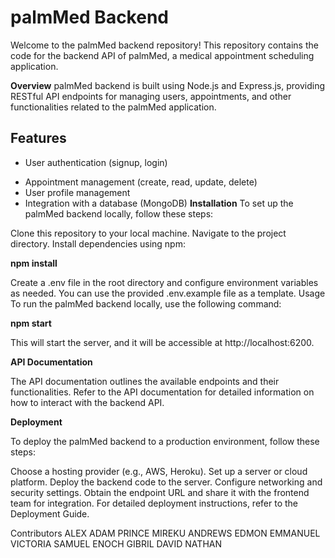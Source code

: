#                                                    palmMed Backend
Welcome to the palmMed backend repository! This repository contains the code for the backend API of palmMed, a medical appointment scheduling application.

**Overview**
palmMed backend is built using Node.js and Express.js, providing RESTful API endpoints for managing users, appointments, and other functionalities related to the palmMed application.

## Features
- User authentication (signup, login)
+ Appointment management (create, read, update, delete)
+ User profile management
+ Integration with a database (MongoDB)
**Installation**
To set up the palmMed backend locally, follow these steps:

Clone this repository to your local machine.
Navigate to the project directory.
Install dependencies using npm:

**npm install**

Create a .env file in the root directory and configure environment variables as needed. You can use the provided .env.example file as a template.
Usage
To run the palmMed backend locally, use the following command:

**npm start**

This will start the server, and it will be accessible at http://localhost:6200.

**API Documentation**

The API documentation outlines the available endpoints and their functionalities. Refer to the API documentation for detailed information on how to interact with the backend API.

**Deployment**

To deploy the palmMed backend to a production environment, follow these steps:

Choose a hosting provider (e.g., AWS, Heroku).
Set up a server or cloud platform.
Deploy the backend code to the server.
Configure networking and security settings.
Obtain the endpoint URL and share it with the frontend team for integration.
For detailed deployment instructions, refer to the Deployment Guide.

Contributors
ALEX ADAM
PRINCE MIREKU
ANDREWS
EDMON
EMMANUEL
VICTORIA
SAMUEL
ENOCH
GIBRIL
DAVID
NATHAN
